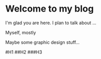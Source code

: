 # Welcome to my blog

I'm glad you are here. I plan to talk about ...

Myself, mostly

Maybe some graphic design stuff...

#H1
##H2
###H3
